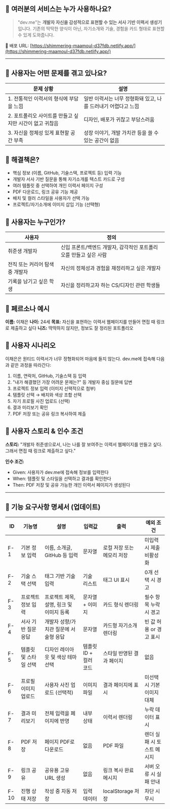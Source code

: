 ## 📌 여러분의 서비스는 누가 사용하나요?

> "dev.me"는 **개발자 자신을 감성적으로 표현할 수 있는 서사 기반 이력서 생성기**입니다.
> 기존의 딱딱한 양식이 아닌, 자기소개와 기술, 경험을 카드 형태로 표현할 수 있게 도와줍니다.

📎 배포 URL: [https://shimmering-maamoul-d37fdb.netlify.app/](https://shimmering-maamoul-d37fdb.netlify.app/)

---

## 📌 사용자는 어떤 문제를 겪고 있나요?

| 문제 상황                            | 설명                                  |
| -------------------------------- | ----------------------------------- |
| 1. 전통적인 이력서의 형식에 부담을 느낌          | 일반 이력서는 너무 정형화돼 있고, 나를 드러내기 어렵다고 느낌 |
| 2. 포트폴리오 사이트를 만들고 싶지만 시간이 없고 귀찮음 | 디자인, 배포가 귀찮고 부담스러움                  |
| 3. 자신을 정체성 있게 표현할 공간 부족          | 성장 이야기, 개발 가치관 등을 쓸 수 있는 공간이 없음     |

## 📌 해결책은?

* 핵심 정보 (이름, GitHub, 기술스택, 프로젝트 등) 입력 기능
* 개발자 서사 기반 질문을 통해 자기소개를 텍스트 카드로 구성
* 여러 템플릿 중 선택하여 개인 이력서 페이지 구성
* PDF 다운로드, 링크 공유 기능 제공
* 배치 및 컬러 스타일을 사용자가 선택 가능
* 프로젝트/자기소개에 이미지 삽입 기능 (선택형)

## 📌 사용자는 누구인가?

| 사용자                | 정의                                    |
| ------------------ | ------------------------------------- |
| 취준생 개발자            | 신입 프론트/백엔드 개발자, 감각적인 포트폴리오를 만들고 싶은 사람 |
| 전직 또는 커리어 탐색 중 개발자 | 자신의 정체성과 경험을 재정리하고 싶은 개발자             |
| 기록을 남기고 싶은 학생      | 자신을 정리하고자 하는 CS/디자인 관련 학생들            |

## 📌 페르소나 예시

**이름:** 이채은
**나이:** 24세
**목표:** 자신을 표현하는 이력서 웹페이지를 만들어 면접 때 링크로 제출하고 싶다
**니즈:** 딱딱하지 않지만, 정보도 잘 정리된 포트폴리오

## 📌 사용자 시나리오

이채은은 원티드 이력서가 너무 정형화되어 마음에 들지 않는다.
dev.me에 접속해 다음과 같은 과정을 따라간다:

1. 이름, 연락처, GitHub, 기술스택 등 입력
2. "내가 해결했던 가장 어려운 문제는?" 등 개발자 중심 질문에 답변
3. 프로젝트 정보 입력 (이미지 선택적으로 첨부)
4. 템플릿 선택 → 배치와 색상 조합 선택
5. 자기 프로필 사진 업로드 (선택)
6. 결과 미리보기 확인
7. PDF 저장 또는 공유 링크 복사하여 제출

## 📌 사용자 스토리 & 인수 조건

**스토리:**
"개발자 취준생으로서, 나는 나를 잘 보여주는 이력서 웹페이지를 만들고 싶다. 그래서 면접 때 링크로 제출하고 싶다."

**인수 조건:**

* Given: 사용자가 dev.me에 접속해 정보를 입력한다
* When: 템플릿 및 스타일을 선택하고 결과를 확인한다
* Then: PDF 저장 및 공유 가능한 개인 이력서 페이지가 생성된다

---

## 📌 기능 요구사항 명세서 (업데이트)

| ID   | 기능명          | 설명                       | 입력값            | 출력              | 예외 조건           |
| ---- | ------------ | ------------------------ | -------------- | --------------- | --------------- |
| F-1  | 기본 정보 입력     | 이름, 소개글, GitHub 등 입력     | 문자열            | 로컬 저장 또는 메모리 저장 | 미입력 시 제출 비활성화   |
| F-2  | 기술 스택 선택     | 태그 기반 기술 입력              | 기술 리스트         | 태그 UI 표시        | 0개 선택 시 경고      |
| F-3  | 프로젝트 정보 입력   | 프로젝트 제목, 설명, 링크 및 이미지 등록 | 문자열 + 이미지      | 카드 형식 렌더링       | 필수 항목 누락 시 경고   |
| F-4  | 서사 기반 질문 응답  | 개발자 성향/가치관 질문에 서술형 응답    | 문자열            | 카드형 자기소개 렌더링    | 빈 값 허용 or 경고 표시 |
| F-5  | 템플릿 및 스타일 선택 | 디자인 레이아웃 및 색상 테마 선택      | 템플릿 ID + 컬러 코드 | 스타일 반영된 결과 페이지  | 없음              |
| F-6  | 프로필 이미지 업로드  | 사용자 사진 업로드 (선택적)         | 이미지 파일         | 결과 페이지에 표시      | 미선택 시 기본 이미지 대체 |
| F-7  | 결과 미리보기      | 전체 입력을 페이지에 반영           | 내부 상태          | 이력서 렌더링         | 누락 데이터 표시       |
| F-8  | PDF 저장       | 페이지 PDF로 다운로드            | 없음             | PDF 파일          | 렌더 실패 시 토스트 메시지 |
| F-9  | 링크 공유        | 공유용 고유 URL 생성            | 없음             | 링크 복사 완료 메시지    | 서버 오류 시 실패 안내   |
| F-10 | 진행 상태 저장     | 작성 중 자동 저장               | 입력 데이터         | localStorage 저장 | 차단 시 무시         |

